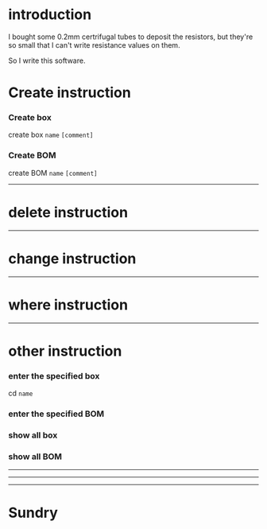 # introduction

I bought some 0.2mm certrifugal tubes to deposit the resistors, but they're so small that I can't write resistance values on them.

So I write this software.


# Create instruction

### Create box

create box `name` `[comment]`

### Create BOM

create BOM `name` `[comment]`

---

# delete instruction

---

# change instruction

---

# where instruction

---

# other instruction

### enter the specified box

cd `name`

### enter the specified BOM

### show all box

### show all BOM
---

---
---

# Sundry

### 